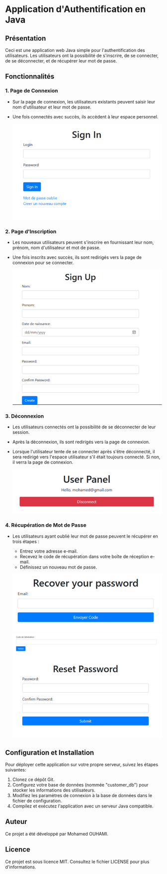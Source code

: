 # Application d'Authentification en Java

## Présentation
Ceci est une application web Java simple pour l'authentification des utilisateurs. Les utilisateurs ont la possibilité de s'inscrire, de se connecter, de se déconnecter, et de récupérer leur mot de passe.

## Fonctionnalités
### 1. Page de Connexion
- Sur la page de connexion, les utilisateurs existants peuvent saisir leur nom d'utilisateur et leur mot de passe.
- Une fois connectés avec succès, ils accèdent à leur espace personnel.

   ![Capture d'écran de la Page de Connexion](images/signin.png)

### 2. Page d'Inscription
- Les nouveaux utilisateurs peuvent s'inscrire en fournissant leur nom, prénom, nom d'utilisateur et mot de passe.
- Une fois inscrits avec succès, ils sont redirigés vers la page de connexion pour se connecter.

   ![Capture d'écran de la Page d'Inscription](images/signup.png)

### 3. Déconnexion
- Les utilisateurs connectés ont la possibilité de se déconnecter de leur session.
- Après la déconnexion, ils sont redirigés vers la page de connexion.
- Lorsque l'utilisateur tente de se connecter après s'être déconnecté, il sera redirigé vers l'espace utilisateur s'il était toujours connecté. Si non, il verra la page de connexion.

   ![Capture d'écran de la Page de Déconnexion](images/panel.png)

### 4. Récupération de Mot de Passe
- Les utilisateurs ayant oublié leur mot de passe peuvent le récupérer en trois étapes :
  - Entrez votre adresse e-mail.
  - Recevez le code de récupération dans votre boîte de réception e-mail.
  - Définissez un nouveau mot de passe.

   ![Capture d'écran de la Page de Récupération de Mot de Passe](images/recoverpassword.png)
   ![Capture d'écran de la Génération de Code](images/codegen.png)
   ![Capture d'écran de la Réinitialisation de Mot de Passe](images/resetpassword.png)

## Configuration et Installation
Pour déployer cette application sur votre propre serveur, suivez les étapes suivantes:
1. Clonez ce dépôt Git.
2. Configurez votre base de données (nommée "customer_db") pour stocker les informations des utilisateurs.
3. Modifiez les paramètres de connexion à la base de données dans le fichier de configuration.
4. Compilez et exécutez l'application avec un serveur Java compatible.

## Auteur
Ce projet a été développé par Mohamed OUHAMI.

## Licence
Ce projet est sous licence MIT. Consultez le fichier LICENSE pour plus d'informations.

